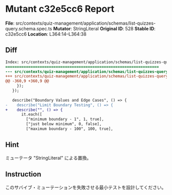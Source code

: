 # Mutant c32e5cc6 Report

**File**: src/contexts/quiz-management/application/schemas/list-quizzes-query.schema.spec.ts
**Mutator**: StringLiteral
**Original ID**: 528
**Stable ID**: c32e5cc6
**Location**: L364:14–L364:38

## Diff

```diff
Index: src/contexts/quiz-management/application/schemas/list-quizzes-query.schema.spec.ts
===================================================================
--- src/contexts/quiz-management/application/schemas/list-quizzes-query.schema.spec.ts	original
+++ src/contexts/quiz-management/application/schemas/list-quizzes-query.schema.spec.ts	mutated #528
@@ -360,9 +360,9 @@
     });
   });
 
   describe("Boundary Values and Edge Cases", () => {
-    describe("Limit Boundary Testing", () => {
+    describe("", () => {
       it.each([
         ["minimum boundary - 1", 1, true],
         ["just below minimum", 0, false],
         ["maximum boundary - 100", 100, true],
```

## Hint

ミューテータ "StringLiteral" による置換。

## Instruction

このサバイブ・ミューテーションを失敗させる最小テストを設計してください。
